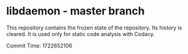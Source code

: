 # libdaemon - master branch

This repository contains the frozen state of the repository.
Its history is cleared. It is used only for static code
analysis with Codacy.

Commit Time: 1722652106